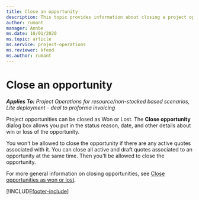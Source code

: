 ```yaml
---
title: Close an opportunity
description: This topic provides information about closing a project opportunity.
author: rumant
manager: Annbe
ms.date: 10/01/2020
ms.topic: article
ms.service: project-operations
ms.reviewer: kfend 
ms.author: rumant
---
```


# Close an opportunity

_**Applies To:** Project Operations for resource/non-stocked based scenarios, Lite deployment - deal to proforma invoicing_

Project opportunities can be closed as Won or Lost. The **Close opportunity** dialog box allows you put in the status reason, date, and other details about win or loss of the opportunity.

You won't be allowed to close the opportunity if there are any active quotes associated with it. You can close all active and draft quotes associated to an opportunity at the same time. Then you'll be allowed to close the opportunity.

For more general information on closing opportunities, see [Close opportunities as won or lost](/dynamics365/sales-enterprise/close-opportunity-won-lost-sales).


[!INCLUDE[footer-include](../includes/footer-banner.md)]